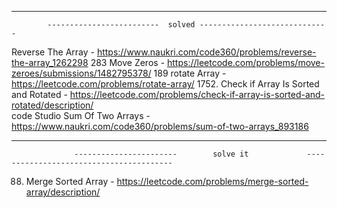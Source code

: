 _______________________________________________________________________________________________________________________________
            -------------------------  solved -----------------------------
Reverse The Array - https://www.naukri.com/code360/problems/reverse-the-array_1262298
283 Move Zeros     -  https://leetcode.com/problems/move-zeroes/submissions/1482795378/
189 rotate Array -  https://leetcode.com/problems/rotate-array/
1752. Check if Array Is Sorted and Rotated - https://leetcode.com/problems/check-if-array-is-sorted-and-rotated/description/      
code Studio  Sum Of Two Arrays   -   https://www.naukri.com/code360/problems/sum-of-two-arrays_893186











_______________________________________________________________________________________________________________________________
                  -----------------------        solve it             ----------------------------------------






88. Merge Sorted Array - https://leetcode.com/problems/merge-sorted-array/description/ 
